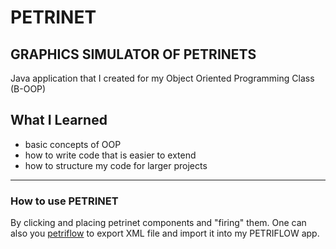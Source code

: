 # PETRINET

## GRAPHICS SIMULATOR OF PETRINETS

Java application that I created for my Object Oriented Programming Class (B-OOP)
## What I Learned
* basic concepts of OOP
* how to write code that is easier to extend
* how to structure my code for larger projects

---
### How to use PETRINET
By clicking and placing petrinet components and "firing" them.
One can also you [petriflow](http://www.petriflow.com/) to export XML file and import it into my PETRIFLOW app.
